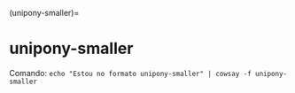 (unipony-smaller)=

# unipony-smaller

Comando: `echo "Estou no formato unipony-smaller" | cowsay -f unipony-smaller`

```{literalinclude} saidas/unipony-smaller.txt 
```

